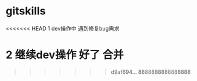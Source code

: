 # gitskills

<<<<<<< HEAD
1 dev操作中  遇到修复bug需求

2 继续dev操作  好了  合并
=======
>>>>>>> d9af694... 8888888888888888
